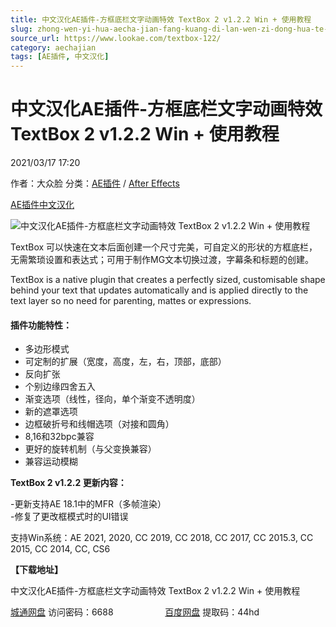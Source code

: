 ```yaml
---
title: 中文汉化AE插件-方框底栏文字动画特效 TextBox 2 v1.2.2 Win + 使用教程
slug: zhong-wen-yi-hua-aecha-jian-fang-kuang-di-lan-wen-zi-dong-hua-te-xiao-textbox-2-v1-2-2-win-shi-yong-jiao-cheng
source_url: https://www.lookae.com/textbox-122/
category: aechajian
tags: [AE插件, 中文汉化]
---
```

# 中文汉化AE插件-方框底栏文字动画特效 TextBox 2 v1.2.2 Win + 使用教程

2021/03/17 17:20

作者：大众脸
分类：[AE插件](https://www.lookae.com/after-effects/aechajian/) / [After Effects](https://www.lookae.com/after-effects/)

[AE插件](https://www.lookae.com/tag/ae%e6%8f%92%e4%bb%b6/)[中文汉化](https://www.lookae.com/tag/%e4%b8%ad%e6%96%87%e6%b1%89%e5%8c%96/)

![中文汉化AE插件-方框底栏文字动画特效 TextBox 2 v1.2.2 Win + 使用教程](https://www.lookae.com/wp-content/uploads/2019/02/TextBox2.jpg "中文汉化AE插件-方框底栏文字动画特效 TextBox 2 v1.2.2 Win + 使用教程-LookAE.com")

TextBox 可以快速在文本后面创建一个尺寸完美，可自定义的形状的方框底栏，无需繁琐设置和表达式；可用于制作MG文本切换过渡，字幕条和标题的创建。

TextBox is a native plugin that creates a perfectly sized, customisable shape behind your text that updates automatically and is applied directly to the text layer so no need for parenting, mattes or expressions.

#### 插件功能特性：

* 多边形模式
* 可定制的扩展（宽度，高度，左，右，顶部，底部）
* 反向扩张
* 个别边缘四舍五入
* 渐变选项（线性，径向，单个渐变不透明度）
* 新的遮罩选项
* 边框破折号和线帽选项（对接和圆角）
* 8,16和32bpc兼容
* 更好的旋转机制（与父变换兼容）
* 兼容运动模糊

**TextBox 2 v1.2.2 更新内容：**

-更新支持AE 18.1中的MFR（多帧渲染）  
-修复了更改框模式时的UI错误

支持Win系统：AE 2021, 2020, CC 2019, CC 2018, CC 2017, CC 2015.3, CC 2015, CC 2014, CC, CS6

**【下载地址】**

中文汉化AE插件-方框底栏文字动画特效 TextBox 2 v1.2.2 Win + 使用教程

[城通网盘](https://089u.com/f/680462-486071786-cfd020) 访问密码：6688                     [百度网盘](https://pan.baidu.com/s/1D37p4hy4ZOq1wXIBpzjeqA) 提取码：44hd
